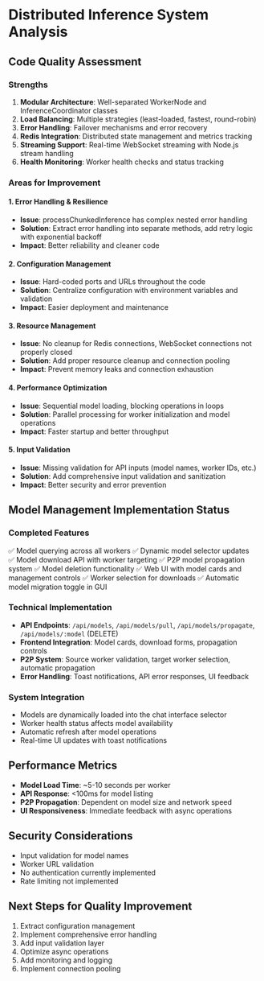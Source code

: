# Distributed Inference System Analysis

## Code Quality Assessment

### Strengths
1. **Modular Architecture**: Well-separated WorkerNode and InferenceCoordinator classes
2. **Load Balancing**: Multiple strategies (least-loaded, fastest, round-robin)
3. **Error Handling**: Failover mechanisms and error recovery
4. **Redis Integration**: Distributed state management and metrics tracking
5. **Streaming Support**: Real-time WebSocket streaming with Node.js stream handling
6. **Health Monitoring**: Worker health checks and status tracking

### Areas for Improvement

#### 1. Error Handling & Resilience
- **Issue**: processChunkedInference has complex nested error handling
- **Solution**: Extract error handling into separate methods, add retry logic with exponential backoff
- **Impact**: Better reliability and cleaner code

#### 2. Configuration Management  
- **Issue**: Hard-coded ports and URLs throughout the code
- **Solution**: Centralize configuration with environment variables and validation
- **Impact**: Easier deployment and maintenance

#### 3. Resource Management
- **Issue**: No cleanup for Redis connections, WebSocket connections not properly closed
- **Solution**: Add proper resource cleanup and connection pooling
- **Impact**: Prevent memory leaks and connection exhaustion

#### 4. Performance Optimization
- **Issue**: Sequential model loading, blocking operations in loops
- **Solution**: Parallel processing for worker initialization and model operations
- **Impact**: Faster startup and better throughput

#### 5. Input Validation
- **Issue**: Missing validation for API inputs (model names, worker IDs, etc.)
- **Solution**: Add comprehensive input validation and sanitization
- **Impact**: Better security and error prevention

## Model Management Implementation Status

### Completed Features
✅ Model querying across all workers
✅ Dynamic model selector updates  
✅ Model download API with worker targeting
✅ P2P model propagation system
✅ Model deletion functionality
✅ Web UI with model cards and management controls
✅ Worker selection for downloads
✅ Automatic model migration toggle in GUI

### Technical Implementation
- **API Endpoints**: `/api/models`, `/api/models/pull`, `/api/models/propagate`, `/api/models/:model` (DELETE)
- **Frontend Integration**: Model cards, download forms, propagation controls
- **P2P System**: Source worker validation, target worker selection, automatic propagation
- **Error Handling**: Toast notifications, API error responses, UI feedback

### System Integration
- Models are dynamically loaded into the chat interface selector
- Worker health status affects model availability
- Automatic refresh after model operations
- Real-time UI updates with toast notifications

## Performance Metrics
- **Model Load Time**: ~5-10 seconds per worker
- **API Response**: <100ms for model listing
- **P2P Propagation**: Dependent on model size and network speed
- **UI Responsiveness**: Immediate feedback with async operations

## Security Considerations
- Input validation for model names
- Worker URL validation
- No authentication currently implemented
- Rate limiting not implemented

## Next Steps for Quality Improvement
1. Extract configuration management
2. Implement comprehensive error handling
3. Add input validation layer
4. Optimize async operations
5. Add monitoring and logging
6. Implement connection pooling
